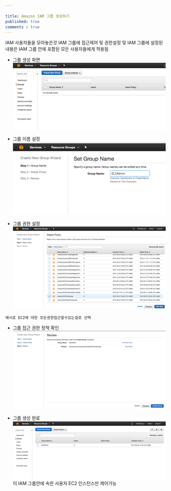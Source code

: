 ```yaml
---

title: Amazon IAM 그룹 생성하기
published: true
comments : true
---
```



IAM 사용자들을 모아놓은것 IAM 그룹에 접근제어 및 권한설정 및 IAM 그룹에 설정된 내용은 IAM 그룹 안에 포함된 모든 사용자들에게 적용됨

- 그룹 생성 화면 
![](/assets/imgs/2017/05/02/iam-group-create-01-20170502.png)

- 그룹 이름 설정 
![](/assets/imgs/2017/05/02/iam-group-create-02-20170502.png)

- 그룹 권한 설정 
![](/assets/imgs/2017/05/02/iam-group-create-03-20170502.png)

`예시로 EC2에 대한 모든권한접근할수있는걸로 선택`

- 그룹 접근 권한 정책 확인 
![](/assets/imgs/2017/05/02/iam-group-create-04-20170502.png)

- 그룹 생성 완료 
![](/assets/imgs/2017/05/02/iam-group-create-05-20170502.png)
이 IAM 그룹안에 속한 사용자 EC2 인스턴스만 제어가능